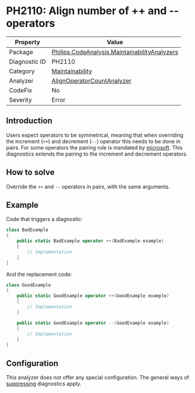 # PH2110: Align number of ++ and -- operators

| Property | Value  |
|--|--|
| Package | [Philips.CodeAnalysis.MaintainabilityAnalyzers](https://www.nuget.org/packages/Philips.CodeAnalysis.MaintainabilityAnalyzers) |
| Diagnostic ID | PH2110 |
| Category  | [Maintainability](../Maintainability.md) |
| Analyzer | [AlignOperatorCountAnalyzer](https://github.com/philips-software/roslyn-analyzers/blob/master/Philips.CodeAnalysis.MaintainabilityAnalyzers/Maintainability/AlignOperatorsCountAnalyzer.cs)
| CodeFix  | No |
| Severity | Error |

## Introduction

Users expect operators to be symmetrical, meaning that when overriding the increment (`++`) and decrement (`--`) operator this needs to be done in pairs. For some operators the pairing rule is mandated by [microsoft](https://learn.microsoft.com/en-us/dotnet/csharp/language-reference/operators/operator-overloading#overloadable-operators). This diagnostics extends the pairing to the increment and decrement operators.

## How to solve

Override the `++` and `--` operators in pairs, with the same arguments.

## Example

Code that triggers a diagnostic:
``` cs
class BadExample
{
    public static BadExample operator ++(BadExample example) 
    {
        // Implementation
    }
}

```

And the replacement code:
``` cs
class GoodExample 
{
    public static GoodExample operator ++(GoodExample example) 
    {
        // Implementation
    }

    public static GoodExample operator --(GoodExample example) 
    {
        // Implementation
    }
}

```

## Configuration

This analyzer does not offer any special configuration. The general ways of [suppressing](https://learn.microsoft.com/en-us/dotnet/fundamentals/code-analysis/suppress-warnings) diagnostics apply.